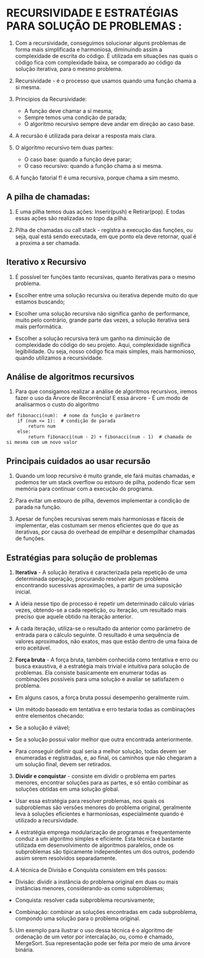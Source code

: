 # RECURSIVIDADE E ESTRATÉGIAS PARA SOLUÇÃO DE PROBLEMAS :

1. Com a recursividade, conseguimos solucionar alguns problemas de forma mais simplificada e harmoniosa, diminuindo assim a complexidade de escrita do código. É utilizada em situações nas quais o código fica com complexidade baixa, se comparado ao código da solução iterativa, para o mesmo problema.

2. Recursividade - é o processo que usamos quando uma função chama a si mesma.
   
3. Principios da Recursividade:
   - A função deve chamar a si mesma;
   - Sempre temos uma condição de parada;
   - O algoritmo recursivo sempre deve andar em direção ao caso base.

4. A recursão é utilizada para deixar a resposta mais clara.
   
5. O algoritmo recursivo tem duas partes:
   - O caso base: quando a função deve parar;
   - O caso recursivo: quando a função chama a si mesma.

6. A função fatorial f! é uma recursiva, porque chama a sim mesmo.
   
## A pilha de chamadas:

1. E uma pilha temos duas ações: Inserir(push) e Retirar(pop). E todas essas ações são realizadas no topo da pilha.
   
2.  Pilha de chamadas ou call stack - registra a execução das funções, ou seja, qual está sendo executada, em que ponto ela deve retornar, qual é a proxima a ser chamada.
   
## Iterativo x Recursivo

1.  É possível ter funções tanto recursivas, quanto iterativas para o mesmo problema.
   
- Escolher entre uma solução recursiva ou iterativa depende muito do que estamos buscando;
  
- Escolher uma solução recursiva não significa ganho de performance, muito pelo contrário, grande parte das vezes, a solução iterativa será mais performática.

- Escolher a solução recursiva terá um ganho na diminuição de complexidade do código do seu projeto. Aqui, complexidade significa legibilidade. Ou seja, nosso código fica mais simples, mais harmonioso, quando utilizamos a recursividade. 

## Análise de algoritmos recursivos

1. Para que consigamos realizar a análise de algoritmos recursivos, iremos fazer o uso da Árvore de Recorrência! E essa árvore - É um modo de analisarmos o custo do algoritmo

```
def fibonacci(num):  # nome da função e parâmetro
    if (num <= 1):  # condição de parada
        return num
    else:
        return fibonacci(num - 2) + fibonacci(num - 1)  # chamada de si mesma com um novo valor
```

## Principais cuidados ao usar recursão

1. Quando um loop recursivo é muito grande, ele fará muitas chamadas, e podemos ter um stack overflow ou estouro de pilha, podendo ficar sem memória para continuar com a execução do programa.
   
2. Para evitar um estouro de pilha, devemos implementar a condição de parada na função.
   
3. Apesar de funções recursivas serem mais harmoniosas e fáceis de implementar, elas costumam ser menos eficientes que do que as iterativas, por causa do overhead de empilhar e desempilhar chamadas de funções.

## Estratégias para solução de problemas

1. **Iterativa** - A solução iterativa é caracterizada pela repetição de uma determinada operação, procurando resolver algum problema encontrando sucessivas aproximações, a partir de uma suposição inicial.

- A ideia nesse tipo de processo é repetir um determinado cálculo várias vezes, obtendo-se a cada repetição, ou iteração, um resultado mais preciso que aquele obtido na iteração anterior.
  
- A cada iteração, utiliza-se o resultado da anterior como parâmetro de entrada para o cálculo seguinte. O resultado é uma sequência de valores aproximados, não exatos, mas que estão dentro de uma faixa de erro aceitável.
  
2. **Força bruta** - A força bruta, também conhecida como tentativa e erro ou busca exaustiva, é a estratégia mais trivial e intuitiva para solução de problemas. Ela consiste basicamente em enumerar todas as combinações possíveis para uma solução e avaliar se satisfazem o problema.

- Em alguns casos, a força bruta possui desempenho geralmente ruim.

- Um método baseado em tentativa e erro testaria todas as combinações entre elementos checando:

- Se a solução é viável;

- Se a solução possui valor melhor que outra encontrada anteriormente.

- Para conseguir definir qual seria a melhor solução, todas devem ser enumeradas e registradas, e, ao final, os caminhos que não chegaram a um solução final, devem ser retirados.

3. **Dividir e conquistar** - consiste em dividir o problema em partes menores, encontrar soluções para as partes, e só então combinar as soluções obtidas em uma solução global.

- Usar essa estratégia para resolver problemas, nos quais os subproblemas são versões menores do problema original, geralmente leva à soluções eficientes e harmoniosas, especialmente quando é utilizado a recursividade.
  
- A estratégia emprega modularização de programas e frequentemente conduz a um algoritmo simples e eficiente. Esta técnica é bastante utilizada em desenvolvimento de algoritmos paralelos, onde os subproblemas são tipicamente independentes um dos outros, podendo assim serem resolvidos separadamente.
  
4. A técnica de Divisão e Conquista consistem em três passos:

- Divisão: dividir a instância do problema original em duas ou mais instâncias menores, considerando-as como subproblemas;

- Conquista: resolver cada subproblema recursivamente;

- Combinação: combinar as soluções encontradas em cada subproblema, compondo uma solução para o problema original.

5. Um exemplo para ilustrar o uso dessa técnica é o algoritmo de ordenação de um vetor por intercalação, ou, como é chamado, MergeSort. Sua representação pode ser feita por meio de uma árvore binária.
